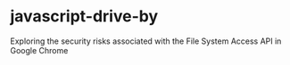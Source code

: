 # javascript-drive-by
Exploring the security risks associated with the File System Access API in Google Chrome
